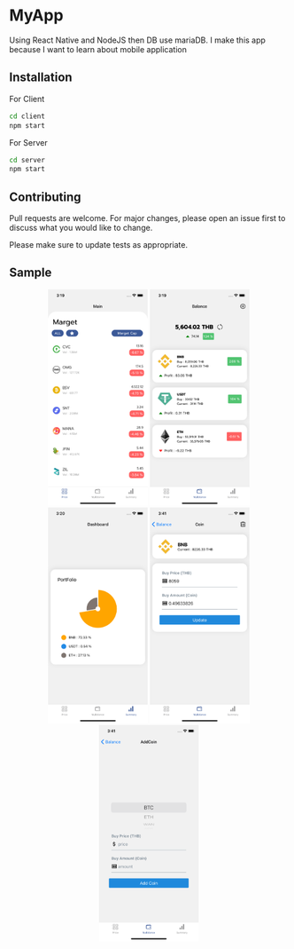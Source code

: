 # MyApp

Using React Native and NodeJS then DB use mariaDB. I make this app because I want to learn about mobile application

## Installation

For Client

```bash
cd client
npm start
```

For Server

```bash
cd server
npm start
```

## Contributing

Pull requests are welcome. For major changes, please open an issue first to discuss what you would like to change.

Please make sure to update tests as appropriate.

## Sample

<p float="left" align="center"![Simulator Screen Shot - iPhone 11 - 2021-03-21 at 15 41 16](https://user-images.githubusercontent.com/42507576/111898970-edba5200-8a5b-11eb-9a4b-5f115446649e.png)
![Simulator Screen Shot - iPhone 11 - 2021-03-21 at 15 41 09](https://user-images.githubusercontent.com/42507576/111898972-f0b54280-8a5b-11eb-8375-f46ed552c84b.png)
>
<img src="https://github.com/Thadchet/BossAppTrader/blob/master/img/main.png" width=180>
<img src="https://github.com/Thadchet/BossAppTrader/blob/master/img/trade.png" width=180>
<img src="https://github.com/Thadchet/BossAppTrader/blob/master/img/dashboard.png" width=180>
<img src="https://github.com/Thadchet/BossAppTrader/blob/master/img/edit.png" width=180>
<img src="https://github.com/Thadchet/BossAppTrader/blob/master/img/add.png" width=180>
</p>

